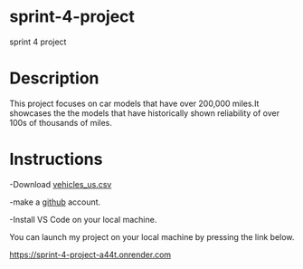 # sprint-4-project
sprint 4 project

# Description
This project focuses on car models that have over 200,000 miles.It showcases the the models that have historically shown reliability of over 100s of thousands of miles.

# Instructions

-Download [vehicles_us.csv](https://practicum-content.s3.us-west-1.amazonaws.com/datasets/vehicles_us.csv)

-make a [github](github.com) account.

-Install VS Code on your local machine.



You can launch my project on your local machine by pressing the link below.

https://sprint-4-project-a44t.onrender.com

